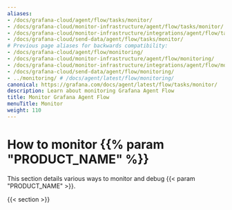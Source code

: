 ```yaml
---
aliases:
- /docs/grafana-cloud/agent/flow/tasks/monitor/
- /docs/grafana-cloud/monitor-infrastructure/agent/flow/tasks/monitor/
- /docs/grafana-cloud/monitor-infrastructure/integrations/agent/flow/tasks/monitor/
- /docs/grafana-cloud/send-data/agent/flow/tasks/monitor/
# Previous page aliases for backwards compatibility:
- /docs/grafana-cloud/agent/flow/monitoring/
- /docs/grafana-cloud/monitor-infrastructure/agent/flow/monitoring/
- /docs/grafana-cloud/monitor-infrastructure/integrations/agent/flow/monitoring/
- /docs/grafana-cloud/send-data/agent/flow/monitoring/
- ../monitoring/ # /docs/agent/latest/flow/monitoring/
canonical: https://grafana.com/docs/agent/latest/flow/tasks/monitor/
description: Learn about monitoring Grafana Agent Flow
title: Monitor Grafana Agent Flow
menuTitle: Monitor
weight: 110
---
```


# How to monitor {{% param "PRODUCT_NAME" %}}

This section details various ways to monitor and debug {{< param "PRODUCT_NAME" >}}.

{{< section >}}
